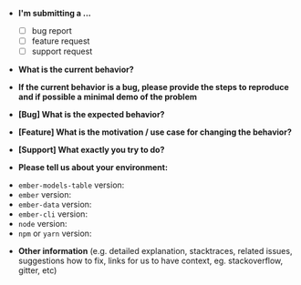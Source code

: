 * **I'm submitting a ...**

  - [ ] bug report
  - [ ] feature request
  - [ ] support request

* **What is the current behavior?**



* **If the current behavior is a bug, please provide the steps to reproduce and if possible a minimal demo of the problem**



* **[Bug] What is the expected behavior?**



* **[Feature] What is the motivation / use case for changing the behavior?**



* **[Support] What exactly you try to do?**



* **Please tell us about your environment:**

- `ember-models-table` version: 
- `ember` version: 
- `ember-data` version: 
- `ember-cli` version:  
- `node` version:
- `npm` or `yarn` version:


* **Other information** (e.g. detailed explanation, stacktraces, related issues, suggestions how to fix, links for us to have context, eg. stackoverflow, gitter, etc)
